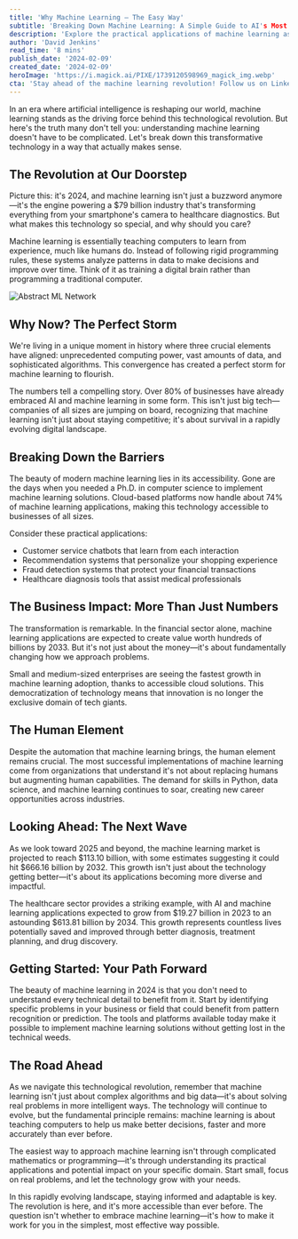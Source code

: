 ```yaml
---
title: 'Why Machine Learning — The Easy Way'
subtitle: 'Breaking Down Machine Learning: A Simple Guide to AI's Most Powerful Tool'
description: 'Explore the practical applications of machine learning as it transforms industries in 2024, making it more accessible than ever. Learn how businesses can leverage this technology without needing technical expertise, and why it's crucial for staying competitive.'
author: 'David Jenkins'
read_time: '8 mins'
publish_date: '2024-02-09'
created_date: '2024-02-09'
heroImage: 'https://i.magick.ai/PIXE/1739120598969_magick_img.webp'
cta: 'Stay ahead of the machine learning revolution! Follow us on LinkedIn for daily insights, expert analysis, and the latest trends in AI and machine learning technologies.'
---
```


In an era where artificial intelligence is reshaping our world, machine learning stands as the driving force behind this technological revolution. But here's the truth many don't tell you: understanding machine learning doesn't have to be complicated. Let's break down this transformative technology in a way that actually makes sense.

## The Revolution at Our Doorstep

Picture this: it's 2024, and machine learning isn't just a buzzword anymore—it's the engine powering a $79 billion industry that's transforming everything from your smartphone's camera to healthcare diagnostics. But what makes this technology so special, and why should you care?

Machine learning is essentially teaching computers to learn from experience, much like humans do. Instead of following rigid programming rules, these systems analyze patterns in data to make decisions and improve over time. Think of it as training a digital brain rather than programming a traditional computer.

![Abstract ML Network](https://i.magick.ai/PIXE/1739120598969_magick_img.webp)

## Why Now? The Perfect Storm

We're living in a unique moment in history where three crucial elements have aligned: unprecedented computing power, vast amounts of data, and sophisticated algorithms. This convergence has created a perfect storm for machine learning to flourish.

The numbers tell a compelling story. Over 80% of businesses have already embraced AI and machine learning in some form. This isn't just big tech—companies of all sizes are jumping on board, recognizing that machine learning isn't just about staying competitive; it's about survival in a rapidly evolving digital landscape.

## Breaking Down the Barriers

The beauty of modern machine learning lies in its accessibility. Gone are the days when you needed a Ph.D. in computer science to implement machine learning solutions. Cloud-based platforms now handle about 74% of machine learning applications, making this technology accessible to businesses of all sizes.

Consider these practical applications:

- Customer service chatbots that learn from each interaction
- Recommendation systems that personalize your shopping experience
- Fraud detection systems that protect your financial transactions
- Healthcare diagnosis tools that assist medical professionals

## The Business Impact: More Than Just Numbers

The transformation is remarkable. In the financial sector alone, machine learning applications are expected to create value worth hundreds of billions by 2033. But it's not just about the money—it's about fundamentally changing how we approach problems.

Small and medium-sized enterprises are seeing the fastest growth in machine learning adoption, thanks to accessible cloud solutions. This democratization of technology means that innovation is no longer the exclusive domain of tech giants.

## The Human Element

Despite the automation that machine learning brings, the human element remains crucial. The most successful implementations of machine learning come from organizations that understand it's not about replacing humans but augmenting human capabilities. The demand for skills in Python, data science, and machine learning continues to soar, creating new career opportunities across industries.

## Looking Ahead: The Next Wave

As we look toward 2025 and beyond, the machine learning market is projected to reach $113.10 billion, with some estimates suggesting it could hit $666.16 billion by 2032. This growth isn't just about the technology getting better—it's about its applications becoming more diverse and impactful.

The healthcare sector provides a striking example, with AI and machine learning applications expected to grow from $19.27 billion in 2023 to an astounding $613.81 billion by 2034. This growth represents countless lives potentially saved and improved through better diagnosis, treatment planning, and drug discovery.

## Getting Started: Your Path Forward

The beauty of machine learning in 2024 is that you don't need to understand every technical detail to benefit from it. Start by identifying specific problems in your business or field that could benefit from pattern recognition or prediction. The tools and platforms available today make it possible to implement machine learning solutions without getting lost in the technical weeds.

## The Road Ahead

As we navigate this technological revolution, remember that machine learning isn't just about complex algorithms and big data—it's about solving real problems in more intelligent ways. The technology will continue to evolve, but the fundamental principle remains: machine learning is about teaching computers to help us make better decisions, faster and more accurately than ever before.

The easiest way to approach machine learning isn't through complicated mathematics or programming—it's through understanding its practical applications and potential impact on your specific domain. Start small, focus on real problems, and let the technology grow with your needs.

In this rapidly evolving landscape, staying informed and adaptable is key. The revolution is here, and it's more accessible than ever before. The question isn't whether to embrace machine learning—it's how to make it work for you in the simplest, most effective way possible.